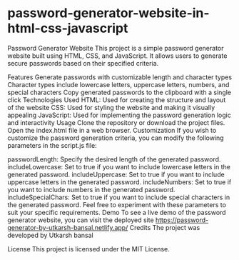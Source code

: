 # password-generator-website-in-html-css-javascript
Password Generator Website
This project is a simple password generator website built using HTML, CSS, and JavaScript. It allows users to generate secure passwords based on their specified criteria.

Features
Generate passwords with customizable length and character types
Character types include lowercase letters, uppercase letters, numbers, and special characters
Copy generated passwords to the clipboard with a single click
Technologies Used
HTML: Used for creating the structure and layout of the website
CSS: Used for styling the website and making it visually appealing
JavaScript: Used for implementing the password generation logic and interactivity
Usage
Clone the repository or download the project files.
Open the index.html file in a web browser.
Customization
If you wish to customize the password generation criteria, you can modify the following parameters in the script.js file:

passwordLength: Specify the desired length of the generated password.
includeLowercase: Set to true if you want to include lowercase letters in the generated password.
includeUppercase: Set to true if you want to include uppercase letters in the generated password.
includeNumbers: Set to true if you want to include numbers in the generated password.
includeSpecialChars: Set to true if you want to include special characters in the generated password.
Feel free to experiment with these parameters to suit your specific requirements.
Demo
To see a live demo of the password generator website, you can visit the deployed site https://password-generator-by-utkarsh-bansal.netlify.app/
Credits
The project was developed by Utkarsh bansal 

License
This project is licensed under the MIT License.


